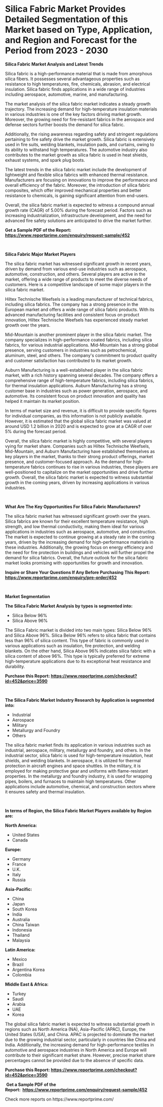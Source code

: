 <p><h1>Silica Fabric Market Provides Detailed Segmentation of this Market based on Type, Application, and Region and Forecast for the Period from 2023 - 2030</h1></p><p><strong>Silica Fabric Market Analysis and Latest Trends</strong></p>
<p><p>Silica fabric is a high-performance material that is made from amorphous silica fibers. It possesses several advantageous properties such as resistance to high temperatures, fire, chemicals, abrasion, and electrical insulation. Silica fabric finds applications in a wide range of industries including aerospace, automotive, marine, and manufacturing.</p><p>The market analysis of the silica fabric market indicates a steady growth trajectory. The increasing demand for high-temperature insulation materials in various industries is one of the key factors driving market growth. Moreover, the growing need for fire-resistant fabrics in the aerospace and defense sectors further boosts the demand for silica fabric.</p><p>Additionally, the rising awareness regarding safety and stringent regulations pertaining to fire safety drive the market growth. Silica fabric is extensively used in fire suits, welding blankets, insulation pads, and curtains, owing to its ability to withstand high temperatures. The automotive industry also contributes to the market growth as silica fabric is used in heat shields, exhaust systems, and spark plug boots.</p><p>The latest trends in the silica fabric market include the development of lightweight and flexible silica fabrics with enhanced thermal resistance. Manufacturers are focusing on innovations to improve the performance and overall efficiency of the fabric. Moreover, the introduction of silica fabric composites, which offer improved mechanical properties and better resistance to chemicals, is gaining significant attention from end-users.</p><p>Overall, the silica fabric market is expected to witness a compound annual growth rate (CAGR) of 5.00% during the forecast period. Factors such as increasing industrialization, infrastructure development, and the need for advanced fire safety solutions are anticipated to drive the market further.</p></p>
<p><strong>Get a Sample PDF of the Report:&nbsp; <a href="https://www.reportprime.com/enquiry/request-sample/452">https://www.reportprime.com/enquiry/request-sample/452</a></strong></p>
<p>&nbsp;</p>
<p><strong>Silica Fabric Major Market Players</strong></p>
<p><p>The silica fabric market has witnessed significant growth in recent years, driven by demand from various end-use industries such as aerospace, automotive, construction, and others. Several players are active in the market, offering a wide range of products to meet the diverse needs of customers. Here is a competitive landscape of some major players in the silica fabric market.</p><p>Hiltex Technische Weefsels is a leading manufacturer of technical fabrics, including silica fabrics. The company has a strong presence in the European market and offers a wide range of silica fabric products. With its advanced manufacturing facilities and consistent focus on product innovation, Hiltex Technische Weefsels has experienced steady market growth over the years.</p><p>Mid-Mountain is another prominent player in the silica fabric market. The company specializes in high-performance coated fabrics, including silica fabrics, for various industrial applications. Mid-Mountain has a strong global presence, serving customers in industries such as petrochemical, aluminum, steel, and others. The company's commitment to product quality and customer satisfaction has contributed to its market growth.</p><p>Auburn Manufacturing is a well-established player in the silica fabric market, with a rich history spanning several decades. The company offers a comprehensive range of high-temperature fabrics, including silica fabrics, for thermal insulation applications. Auburn Manufacturing has a strong customer base in industries such as power generation, aerospace, and automotive. Its consistent focus on product innovation and quality has helped it maintain its market position.</p><p>In terms of market size and revenue, it is difficult to provide specific figures for individual companies, as this information is not publicly available. However, it is estimated that the global silica fabric market was valued at around USD 1.2 billion in 2020 and is expected to grow at a CAGR of over 5% during the forecast period.</p><p>Overall, the silica fabric market is highly competitive, with several players vying for market share. Companies such as Hiltex Technische Weefsels, Mid-Mountain, and Auburn Manufacturing have established themselves as key players in the market, thanks to their strong product offerings, market presence, and customer-focused approach. As the demand for high-temperature fabrics continues to rise in various industries, these players are well-positioned to capitalize on the market opportunities and drive further growth.  Overall, the silica fabric market is expected to witness substantial growth in the coming years, driven by increasing applications in various industries.</p></p>
<p>&nbsp;</p>
<p><strong>What Are The Key Opportunities For Silica Fabric Manufacturers?</strong></p>
<p><p>The silica fabric market has witnessed significant growth over the years. Silica fabrics are known for their excellent temperature resistance, high strength, and low thermal conductivity, making them ideal for various applications in industries such as aerospace, automotive, and construction. The market is expected to continue growing at a steady rate in the coming years, driven by the increasing demand for high-performance materials in these industries. Additionally, the growing focus on energy efficiency and the need for fire protection in buildings and vehicles will further propel the demand for silica fabrics. Overall, the future outlook for the silica fabric market looks promising with opportunities for growth and innovation.</p></p>
<p><strong>Inquire or Share Your Questions If Any Before Purchasing This Report: <a href="https://www.reportprime.com/enquiry/pre-order/452">https://www.reportprime.com/enquiry/pre-order/452</a></strong></p>
<p>&nbsp;</p>
<p><strong>Market Segmentation</strong></p>
<p><strong>The Silica Fabric Market Analysis by types is segmented into:</strong></p>
<p><ul><li>Silica Below 96%</li><li>Silica Above 96%</li></ul></p>
<p><p>The Silica Fabric market is divided into two main types: Silica Below 96% and Silica Above 96%. Silica Below 96% refers to silica fabric that contains less than 96% of silica content. This type of fabric is commonly used in various applications such as insulation, fire protection, and welding blankets. On the other hand, Silica Above 96% indicates silica fabric with a silica content of above 96%. This type is typically preferred for extreme high-temperature applications due to its exceptional heat resistance and durability.</p></p>
<p><strong>Purchase this Report:&nbsp;<a href="https://www.reportprime.com/checkout?id=452&price=3590">https://www.reportprime.com/checkout?id=452&price=3590</a></strong></p>
<p>&nbsp;</p>
<p><strong>The Silica Fabric Market Industry Research by Application is segmented into:</strong></p>
<p><ul><li>Industrial</li><li>Aerospace</li><li>Military</li><li>Metallurgy and Foundry</li><li>Others</li></ul></p>
<p><p>The silica fabric market finds its application in various industries such as industrial, aerospace, military, metallurgy and foundry, and others. In the industrial sector, silica fabric is used for high-temperature insulation, heat shields, and welding blankets. In aerospace, it is utilized for thermal protection in aircraft engines and space shuttles. In the military, it is employed for making protective gear and uniforms with flame-resistant properties. In the metallurgy and foundry industry, it is used for wrapping pipes, boilers, and furnaces to maintain high temperatures. Other applications include automotive, chemical, and construction sectors where it ensures safety and thermal insulation.</p></p>
<p>&nbsp;</p>
<p><strong>In terms of Region, the Silica Fabric Market Players available by Region are:</strong></p>
<p>
    <p> <strong> North America: </strong>
        <ul>
            <li>United States</li>
            <li>Canada</li>
        </ul>
        </p> 
    <p> <strong> Europe: </strong>
        <ul>
            <li>Germany</li>
            <li>France</li>
            <li>U.K.</li>
            <li>Italy</li>
            <li>Russia</li>
        </ul>
        </p> 
    <p> <strong> Asia-Pacific: </strong>
        <ul>
            <li>China</li>
            <li>Japan</li>
            <li>South Korea</li>
            <li>India</li>
            <li>Australia</li>
            <li>China Taiwan</li>
            <li>Indonesia</li>
            <li>Thailand</li>
            <li>Malaysia</li>
        </ul>
        </p> 
    <p> <strong> Latin America: </strong>
        <ul>
            <li>Mexico</li>
            <li>Brazil</li>
            <li>Argentina Korea</li>
            <li>Colombia</li>
        </ul>
        </p> 
    <p> <strong> Middle East & Africa: </strong>
        <ul>
            <li>Turkey</li>
            <li>Saudi</li>
            <li>Arabia</li>
            <li>UAE</li>
            <li>Korea</li>
        </ul>
    </p>
    </p>
<p><p>The global silica fabric market is expected to witness substantial growth in regions such as North America (NA), Asia-Pacific (APAC), Europe, the United States (USA), and China. APAC is projected to dominate the market due to the growing industrial sector, particularly in countries like China and India. Additionally, the increasing demand for high-performance textiles in automotive and aerospace industries in North America and Europe will contribute to their significant market share. However, precise market share percentages cannot be provided due to the absence of specific data.</p></p>
<p><strong>Purchase this Report: <a href="https://www.reportprime.com/checkout?id=452&price=3590">https://www.reportprime.com/checkout?id=452&price=3590</a></strong></p>
<p>&nbsp;<strong>Get a Sample PDF of the Report:&nbsp;&nbsp;<a href="https://www.reportprime.com/enquiry/request-sample/452">https://www.reportprime.com/enquiry/request-sample/452</a></strong></p>
<p><strong></strong></p>
<p>Check more reports on https://www.reportprime.com/</p>